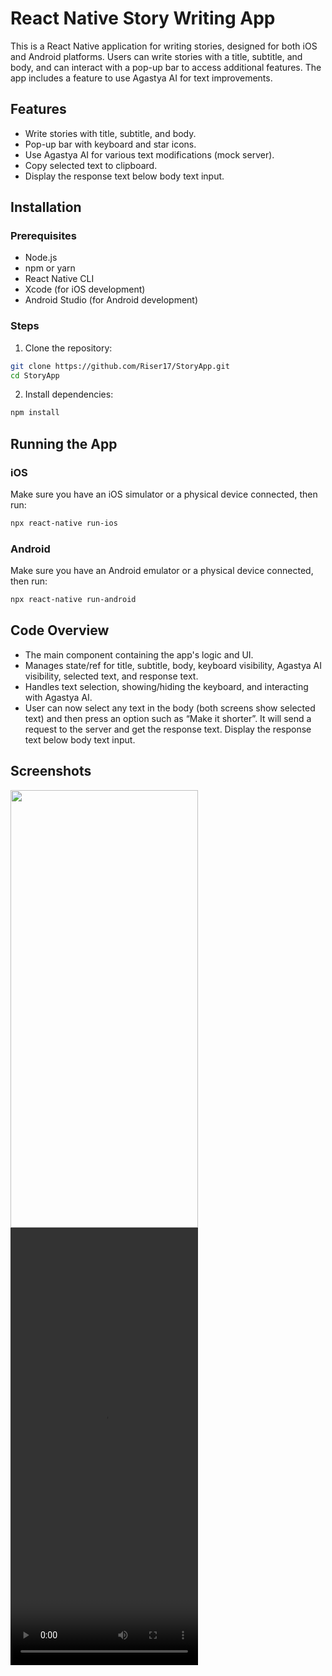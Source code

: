 # React Native Story Writing App

This is a React Native application for writing stories, designed for both iOS and Android platforms. Users can write stories with a title, subtitle, and body, and can interact with a pop-up bar to access additional features. The app includes a feature to use Agastya AI for text improvements.

## Features

- Write stories with title, subtitle, and body.
- Pop-up bar with keyboard and star icons.
- Use Agastya AI for various text modifications (mock server).
- Copy selected text to clipboard.
- Display the response text below body text input.

## Installation

### Prerequisites

- Node.js
- npm or yarn
- React Native CLI
- Xcode (for iOS development)
- Android Studio (for Android development)

### Steps

1. Clone the repository:

```bash
git clone https://github.com/Riser17/StoryApp.git
cd StoryApp
```
2. Install dependencies:

```bash
npm install
```

## Running the App

### iOS
Make sure you have an iOS simulator or a physical device connected, then run:

```bash
npx react-native run-ios
```

### Android
Make sure you have an Android emulator or a physical device connected, then run:

```bash
npx react-native run-android
```

## Code Overview

- The main component containing the app's logic and UI.
- Manages state/ref for title, subtitle, body, keyboard visibility, Agastya AI visibility, selected text, and response text.
- Handles text selection, showing/hiding the keyboard, and interacting with Agastya AI.
- User can now select any text in the body (both screens show selected text) and then press an option such as “Make it shorter”. It will send a request to the server and get the response text. Display the response text below body text input.


## Screenshots 
<img src="https://github.com/Riser17/StoryApp/assets/91198103/c0da6a30-89f2-44bb-832b-4d82fa01ddab" width="300" height="700">
<video width="300" height="700" controls>
  <source src="https://github.com/Riser17/StoryApp/assets/91198103/c1d1e664-9ce7-4d32-b72d-ac9bfe4bc7a5" type="video/mp4">

</video>


